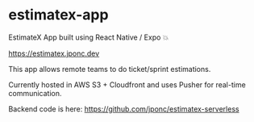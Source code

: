 # estimatex-app
EstimateX App built using React Native / Expo  💥 

https://estimatex.jponc.dev

This app allows remote teams to do ticket/sprint estimations.

Currently hosted in AWS S3 + Cloudfront and uses Pusher for real-time communication.

Backend code is here: https://github.com/jponc/estimatex-serverless
